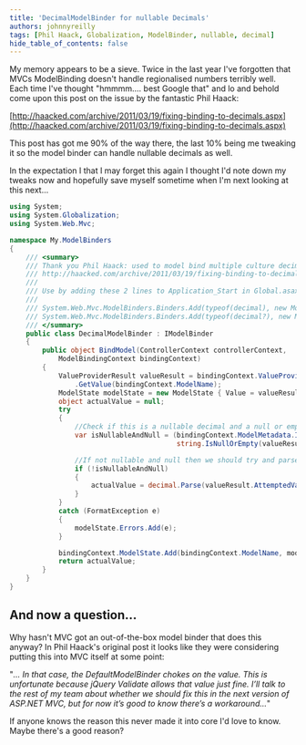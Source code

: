 ```yaml
---
title: 'DecimalModelBinder for nullable Decimals'
authors: johnnyreilly
tags: [Phil Haack, Globalization, ModelBinder, nullable, decimal]
hide_table_of_contents: false
---
```


My memory appears to be a sieve. Twice in the last year I've forgotten that MVCs ModelBinding doesn't handle regionalised numbers terribly well. Each time I've thought "hmmmm.... best Google that" and lo and behold come upon this post on the issue by the fantastic Phil Haack:

[http://haacked.com/archive/2011/03/19/fixing-binding-to-decimals.aspx](http://haacked.com/archive/2011/03/19/fixing-binding-to-decimals.aspx)

This post has got me 90% of the way there, the last 10% being me tweaking it so the model binder can handle nullable decimals as well.

In the expectation I that I may forget this again I thought I'd note down my tweaks now and hopefully save myself sometime when I'm next looking at this next...

```cs
using System;
using System.Globalization;
using System.Web.Mvc;

namespace My.ModelBinders
{
    /// <summary>
    /// Thank you Phil Haack: used to model bind multiple culture decimals
    /// http://haacked.com/archive/2011/03/19/fixing-binding-to-decimals.aspx
    ///
    /// Use by adding these 2 lines to Application_Start in Global.asax.cs:
    ///
    /// System.Web.Mvc.ModelBinders.Binders.Add(typeof(decimal), new ModelBinders.DecimalModelBinder());
    /// System.Web.Mvc.ModelBinders.Binders.Add(typeof(decimal?), new ModelBinders.DecimalModelBinder());
    /// </summary>
    public class DecimalModelBinder : IModelBinder
    {
        public object BindModel(ControllerContext controllerContext,
            ModelBindingContext bindingContext)
        {
            ValueProviderResult valueResult = bindingContext.ValueProvider
                .GetValue(bindingContext.ModelName);
            ModelState modelState = new ModelState { Value = valueResult };
            object actualValue = null;
            try
            {
                //Check if this is a nullable decimal and a null or empty string has been passed
                var isNullableAndNull = (bindingContext.ModelMetadata.IsNullableValueType &&
                                         string.IsNullOrEmpty(valueResult.AttemptedValue));

                //If not nullable and null then we should try and parse the decimal
                if (!isNullableAndNull)
                {
                    actualValue = decimal.Parse(valueResult.AttemptedValue, NumberStyles.Any, CultureInfo.CurrentCulture);
                }
            }
            catch (FormatException e)
            {
                modelState.Errors.Add(e);
            }

            bindingContext.ModelState.Add(bindingContext.ModelName, modelState);
            return actualValue;
        }
    }
}
```

## And now a question...

Why hasn't MVC got an out-of-the-box model binder that does this anyway? In Phil Haack's original post it looks like they were considering putting this into MVC itself at some point:

"_... In that case, the DefaultModelBinder chokes on the value. This is unfortunate because jQuery Validate allows that value just fine. I’ll talk to the rest of my team about whether we should fix this in the next version of ASP.NET MVC, but for now it’s good to know there’s a workaround..._"

If anyone knows the reason this never made it into core I'd love to know. Maybe there's a good reason?
